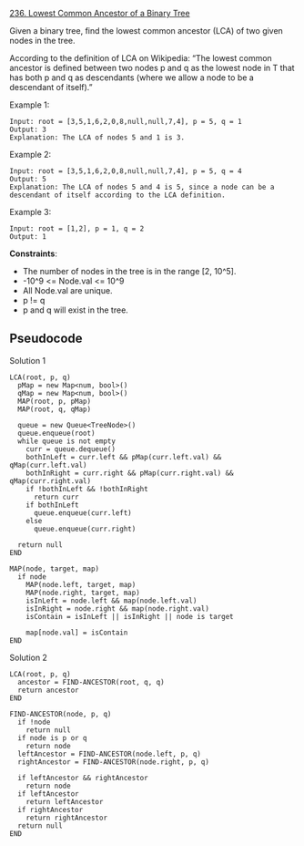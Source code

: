 [236. Lowest Common Ancestor of a Binary Tree](https://leetcode.com/problems/lowest-common-ancestor-of-a-binary-tree/)

Given a binary tree, find the lowest common ancestor (LCA) of two given nodes in the tree.

According to the definition of LCA on Wikipedia: “The lowest common ancestor is defined between two nodes p and q as the lowest node in T that has both p and q as descendants (where we allow a node to be a descendant of itself).”

Example 1:

```
Input: root = [3,5,1,6,2,0,8,null,null,7,4], p = 5, q = 1
Output: 3
Explanation: The LCA of nodes 5 and 1 is 3.
```

Example 2:

```
Input: root = [3,5,1,6,2,0,8,null,null,7,4], p = 5, q = 4
Output: 5
Explanation: The LCA of nodes 5 and 4 is 5, since a node can be a descendant of itself according to the LCA definition.
```

Example 3:

```
Input: root = [1,2], p = 1, q = 2
Output: 1
```

**Constraints**:

-   The number of nodes in the tree is in the range [2, 10^5].
-   -10^9 <= Node.val <= 10^9
-   All Node.val are unique.
-   p != q
-   p and q will exist in the tree.

## Pseudocode

Solution 1

```
LCA(root, p, q)
  pMap = new Map<num, bool>()
  qMap = new Map<num, bool>()
  MAP(root, p, pMap)
  MAP(root, q, qMap)

  queue = new Queue<TreeNode>()
  queue.enqueue(root)
  while queue is not empty
    curr = queue.dequeue()
    bothInLeft = curr.left && pMap(curr.left.val) && qMap(curr.left.val)
    bothInRight = curr.right && pMap(curr.right.val) && qMap(curr.right.val)
    if !bothInLeft && !bothInRight
      return curr
    if bothInLeft
      queue.enqueue(curr.left)
    else
      queue.enqueue(curr.right)

  return null
END

MAP(node, target, map)
  if node
    MAP(node.left, target, map)
    MAP(node.right, target, map)
    isInLeft = node.left && map(node.left.val)
    isInRight = node.right && map(node.right.val)
    isContain = isInLeft || isInRight || node is target

    map[node.val] = isContain
END
```

Solution 2

```
LCA(root, p, q)
  ancestor = FIND-ANCESTOR(root, q, q)
  return ancestor
END

FIND-ANCESTOR(node, p, q)
  if !node
    return null
  if node is p or q
    return node
  leftAncestor = FIND-ANCESTOR(node.left, p, q)
  rightAncestor = FIND-ANCESTOR(node.right, p, q)

  if leftAncestor && rightAncestor
    return node
  if leftAncestor
    return leftAncestor
  if rightAncestor
    return rightAncestor
  return null
END
```
